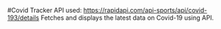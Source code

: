 #Covid Tracker
API used: https://rapidapi.com/api-sports/api/covid-193/details
Fetches and displays the latest data on Covid-19 using API.
